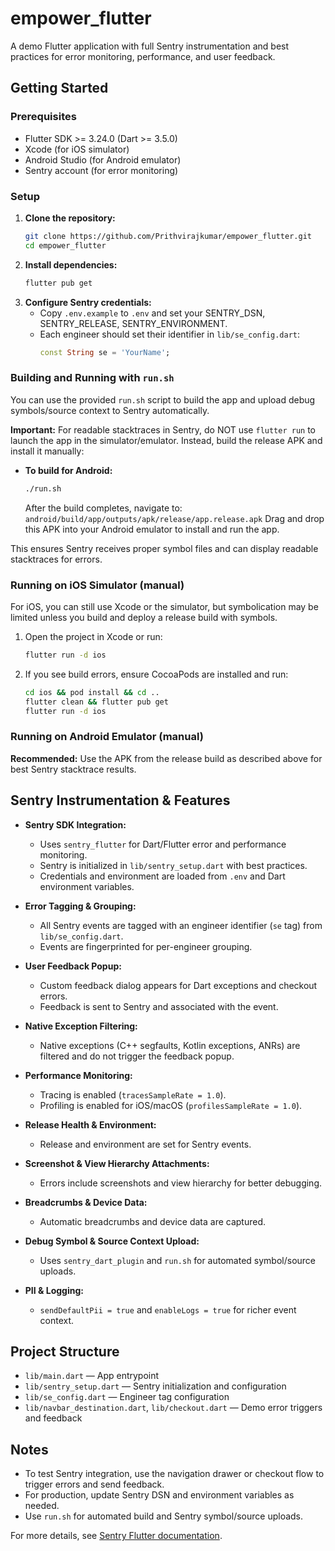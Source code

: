 # empower_flutter

A demo Flutter application with full Sentry instrumentation and best practices for error monitoring, performance, and user feedback.

## Getting Started

### Prerequisites

- Flutter SDK >= 3.24.0 (Dart >= 3.5.0)
- Xcode (for iOS simulator)
- Android Studio (for Android emulator)
- Sentry account (for error monitoring)

### Setup

1. **Clone the repository:**
   ```sh
   git clone https://github.com/Prithvirajkumar/empower_flutter.git
   cd empower_flutter
   ```
2. **Install dependencies:**
   ```sh
   flutter pub get
   ```
3. **Configure Sentry credentials:**
   - Copy `.env.example` to `.env` and set your SENTRY_DSN, SENTRY_RELEASE, SENTRY_ENVIRONMENT.
   - Each engineer should set their identifier in `lib/se_config.dart`:
     ```dart
     const String se = 'YourName';
     ```

### Building and Running with `run.sh`

You can use the provided `run.sh` script to build the app and upload debug symbols/source context to Sentry automatically.

**Important:** For readable stacktraces in Sentry, do NOT use `flutter run` to launch the app in the simulator/emulator. Instead, build the release APK and install it manually:

- **To build for Android:**
  ```sh
  ./run.sh
  ```
  After the build completes, navigate to:
  `android/build/app/outputs/apk/release/app.release.apk`
  Drag and drop this APK into your Android emulator to install and run the app.

This ensures Sentry receives proper symbol files and can display readable stacktraces for errors.

### Running on iOS Simulator (manual)

For iOS, you can still use Xcode or the simulator, but symbolication may be limited unless you build and deploy a release build with symbols.

1. Open the project in Xcode or run:
   ```sh
   flutter run -d ios
   ```
2. If you see build errors, ensure CocoaPods are installed and run:
   ```sh
   cd ios && pod install && cd ..
   flutter clean && flutter pub get
   flutter run -d ios
   ```

### Running on Android Emulator (manual)

**Recommended:** Use the APK from the release build as described above for best Sentry stacktrace results.

## Sentry Instrumentation & Features

- **Sentry SDK Integration:**

  - Uses `sentry_flutter` for Dart/Flutter error and performance monitoring.
  - Sentry is initialized in `lib/sentry_setup.dart` with best practices.
  - Credentials and environment are loaded from `.env` and Dart environment variables.

- **Error Tagging & Grouping:**

  - All Sentry events are tagged with an engineer identifier (`se` tag) from `lib/se_config.dart`.
  - Events are fingerprinted for per-engineer grouping.

- **User Feedback Popup:**

  - Custom feedback dialog appears for Dart exceptions and checkout errors.
  - Feedback is sent to Sentry and associated with the event.

- **Native Exception Filtering:**

  - Native exceptions (C++ segfaults, Kotlin exceptions, ANRs) are filtered and do not trigger the feedback popup.

- **Performance Monitoring:**

  - Tracing is enabled (`tracesSampleRate = 1.0`).
  - Profiling is enabled for iOS/macOS (`profilesSampleRate = 1.0`).

- **Release Health & Environment:**

  - Release and environment are set for Sentry events.

- **Screenshot & View Hierarchy Attachments:**

  - Errors include screenshots and view hierarchy for better debugging.

- **Breadcrumbs & Device Data:**

  - Automatic breadcrumbs and device data are captured.

- **Debug Symbol & Source Context Upload:**

  - Uses `sentry_dart_plugin` and `run.sh` for automated symbol/source uploads.

- **PII & Logging:**
  - `sendDefaultPii = true` and `enableLogs = true` for richer event context.

## Project Structure

- `lib/main.dart` — App entrypoint
- `lib/sentry_setup.dart` — Sentry initialization and configuration
- `lib/se_config.dart` — Engineer tag configuration
- `lib/navbar_destination.dart`, `lib/checkout.dart` — Demo error triggers and feedback

## Notes

- To test Sentry integration, use the navigation drawer or checkout flow to trigger errors and send feedback.
- For production, update Sentry DSN and environment variables as needed.
- Use `run.sh` for automated build and Sentry symbol/source uploads.

For more details, see [Sentry Flutter documentation](https://docs.sentry.io/platforms/flutter/).
